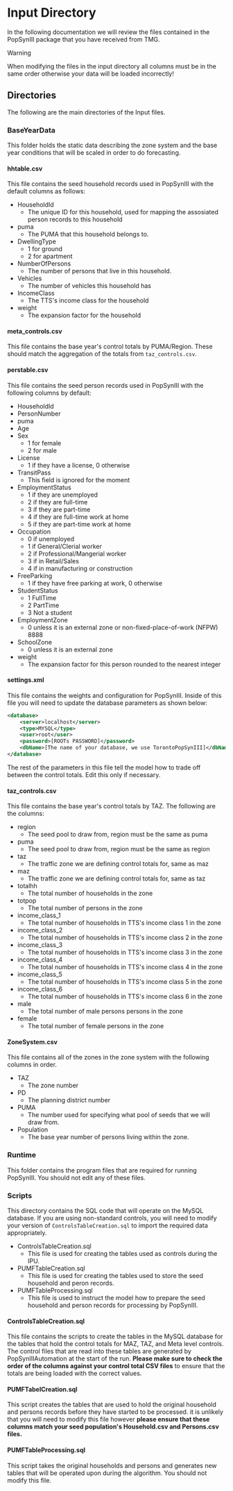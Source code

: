 # Input Directory

In the following documentation we will review the files contained in the PopSynIII package that you have received from TMG.

> [!Warning]
> When modifying the files in the input directory all columns must be in the same order otherwise your data will be loaded incorrectly!


## Directories

The following are the main directories of the Input files.

### BaseYearData

This folder holds the static data describing the zone system and the base year conditions that will be scaled in order to do forecasting.

#### hhtable.csv

This file contains the seed household records used in PopSynIII with the default columns as follows:

* HouseholdId
    * The unique ID for this household, used for mapping the assosiated person records to this household
* puma
    * The PUMA that this household belongs to.
* DwellingType
    * 1 for ground
    * 2 for apartment
* NumberOfPersons
    * The number of persons that live in this household.
* Vehicles
    * The number of vehicles this household has
* IncomeClass
    * The TTS's income class for the household
* weight
    * The expansion factor for the household

#### meta_controls.csv

This file contains the base year's control totals by PUMA/Region.  These should match the aggregation of the totals from `taz_controls.csv`.

#### perstable.csv

This file contains the seed person records used in PopSynIII with the following columns by default:

* HouseholdId
* PersonNumber
* puma
* Age
* Sex
    * 1 for female
    * 2 for male
* License
    * 1 if they have a license, 0 otherwise
* TransitPass
    * This field is ignored for the moment
* EmploymentStatus
    * 1 if they are unemployed
    * 2 if they are full-time
    * 3 if they are part-time
    * 4 if they are full-time work at home
    * 5 if they are part-time work at home
* Occupation
    * 0 if unemployed
    * 1 if General/Clerial worker
    * 2 if Professional/Mangerial worker
    * 3 if in Retail/Sales
    * 4 if in manufacturing or construction
* FreeParking
    * 1 if they have free parking at work, 0 otherwise
* StudentStatus
    * 1 FullTime
    * 2 PartTime
    * 3 Not a student
* EmploymentZone
    * 0 unless it is an external zone or non-fixed-place-of-work (NFPW) 8888
* SchoolZone
    * 0 unless it is an external zone
* weight
    * The expansion factor for this person rounded to the nearest integer

#### settings.xml

This file contains the weights and configuration for PopSynIII.  Inside of this file you will need to update the database parameters as shown below:
``` XML
<database>
    <server>localhost</server>
    <type>MYSQL</type>
    <user>root</user>
    <password>[ROOTs PASSWORD]</password>
    <dbName>[The name of your database, we use TorontoPopSynIII]</dbName>
</database>
```

The rest of the parameters in this file tell the model how to trade off between the control totals.  Edit this only if necessary.

#### taz_controls.csv

This file contains the base year's control totals by TAZ.  The following are the columns:

* region
    * The seed pool to draw from, region must be the same as puma
* puma
    * The seed pool to draw from, region must be the same as region
* taz
    * The traffic zone we are defining control totals for, same as maz
* maz
    * The traffic zone we are defining control totals for, same as taz
* totalhh
    * The total number of households in the zone
* totpop
    * The total number of persons in the zone
* income_class_1
    * The total number of households in TTS's income class 1 in the zone
* income_class_2
    * The total number of households in TTS's income class 2 in the zone
* income_class_3
    * The total number of households in TTS's income class 3 in the zone
* income_class_4
    * The total number of households in TTS's income class 4 in the zone
* income_class_5
    * The total number of households in TTS's income class 5 in the zone
* income_class_6
    * The total number of households in TTS's income class 6 in the zone
* male
    * The total number of male persons persons in the zone
* female
    * The total number of female persons in the zone

#### ZoneSystem.csv

This file contains all of the zones in the zone system with the following columns in order.

*  TAZ
   *  The zone number
*  PD
    * The planning district number
* PUMA
    * The number used for specifying what pool of seeds that we will draw from.
* Population
    * The base year number of persons living within the zone.

### Runtime

This folder contains the program files that are required for running PopSynIII.  You should not edit any of these files.

### Scripts

This directory contains the SQL code that will operate on the MySQL database.  If you are using non-standard controls, you will need to modify
your version of `ControlsTableCreation.sql` to import the required data appropriately.

* ControlsTableCreation.sql
    * This file is used for creating the tables used as controls during the IPU.
* PUMFTableCreation.sql
    * This file is used for creating the tables used to store the seed household and peron records.
* PUMFTableProcessing.sql
    * This file is used to instruct the model how to prepare the seed household and person records for processing by PopSynIII.


#### ControlsTableCreation.sql

This file contains the scripts to create the tables in the MySQL database for the tables that hold the control totals for MAZ, TAZ, and Meta level controls. The control files
that are read into these tables are generated by PopSynIIIAutomation at the start of the run.  **Please make sure to check the order of the columns against your control total CSV files** to
ensure that the totals are being loaded with the correct values.


#### PUMFTabelCreation.sql

This script creates the tables that are used to hold the original household and persons records before they have started to be processed.  it is unlikely that you will need to modify this
file however **please ensure that these columns match your seed population's Household.csv and Persons.csv files.**


#### PUMFTableProcessing.sql

This script takes the original households and persons and generates new tables that will be operated upon during the algorithm.  You should not modify this file.
